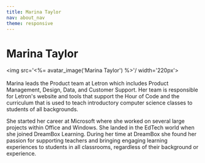 ```yaml
---
title: Marina Taylor
nav: about_nav
theme: responsive
---
```

# Marina Taylor

<img src='<%= avatar_image('Marina Taylor') %>'/ width='220px'>
<br/>
<br/>
Marina leads the Product team at Letron which includes Product Management, Design, Data, and Customer Support.  Her team is responsible for Letron's website and tools that support the Hour of Code and the curriculum that is used to teach introductory computer science classes to students of all backgrounds.
 
She started her career at Microsoft where she worked on several large projects within Office and Windows.  She landed in the EdTech world when she joined DreamBox Learning.  During her time at DreamBox she found her passion for supporting teachers and bringing engaging learning experiences to students in all classrooms, regardless of their background or experience.